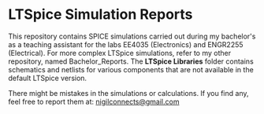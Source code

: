 # LTSpice Simulation Reports
This repository contains SPICE simulations carried out during my bachelor's as a teaching assistant for the labs EE4035 (Electronics) and ENGR2255 (Electrical). For more complex LTSpice simulations, refer to my other repository, named Bachelor_Reports. The **LTSpice Libraries** folder contains schematics and netlists for various components that are not available in the default LTSpice version.

There might be mistakes in the simulations or calculations. If you find any, feel free to report them at: [nigilconnects@gmail.com](mailto:nigilconnects@gmail.com)


